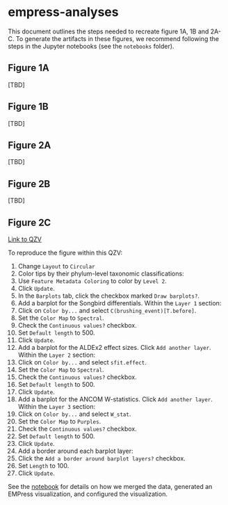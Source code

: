 # empress-analyses

This document outlines the steps needed to recreate figure 1A, 1B and 2A-C. To
generate the artifacts in these figures, we recommend following the steps in
the Jupyter notebooks (see the `notebooks` folder).

## Figure 1A

[TBD]

## Figure 1B

[TBD]

## Figure 2A

[TBD]


## Figure 2B

[TBD]


## Figure 2C

[Link to QZV](https://view.qiime2.org/visualization/?src=https://raw.githubusercontent.com/knightlab-analyses/empress-analyses/master/notebooks/fig2c/output/tree-viz.qzv)

To reproduce the figure within this QZV:

1. Change `Layout` to `Circular`
2. Color tips by their phylum-level taxonomic classifications:
  1. Use `Feature Metadata Coloring` to color by `Level 2`.
  2. Click `Update`.
3. In the `Barplots` tab, click the checkbox marked `Draw barplots?`.
4. Add a barplot for the Songbird differentials. Within the `Layer 1` section:
  1. Click on `Color by...` and select `C(brushing_event)[T.before]`.
  2. Set the `Color Map` to `Spectral`.
  3. Check the `Continuous values?` checkbox.
  4. Set `Default length` to 500.
5. Click `Update`.
6. Add a barplot for the ALDEx2 effect sizes. Click `Add another layer`. Within
   the `Layer 2` section:
  1. Click on `Color by...` and select `sfit.effect`.
  2. Set the `Color Map` to `Spectral`.
  3. Check the `Continuous values?` checkbox.
  4. Set `Default length` to 500.
7. Click `Update`.
8. Add a barplot for the ANCOM W-statistics. Click `Add another layer`. Within
   the `Layer 3` section:
  1. Click on `Color by...` and select `W_stat`.
  2. Set the `Color Map` to `Purples`.
  3. Check the `Continuous values?` checkbox.
  4. Set `Default length` to 500.
9. Click `Update`.
10. Add a border around each barplot layer:
  1. Click the `Add a border around barplot layers?` checkbox.
  2. Set `Length` to 100.
11. Click `Update`.

See the [notebook](https://nbviewer.jupyter.org/github/knightlab-analyses/empress-analyses/blob/master/notebooks/fig2c/fig2c.ipynb) for details on how we merged the data, generated an EMPress visualization, and configured the visualization.
